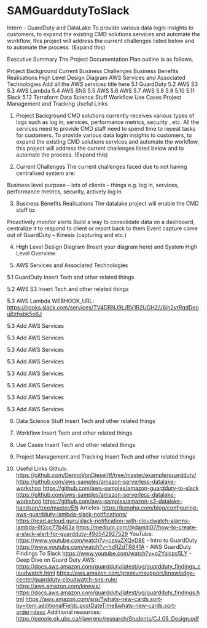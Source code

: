 # SAMGuarddutyToSlack
Intern - GuardDuty and DataLake
To provide various data login insights to customers, to expand the existing CMD solutions services and automate the workflow, this project will address the current challenges listed below and to automate the process. (Expand this)

Executive Summary
The Project Documentation Plan outline is as follows.

Project Background
Current Business Challenges
Business Benefits Realisations
High Level Design Diagram
AWS Services and Associated Technologies
Add all the AWS services title here
5.1 GuardDuty
5.2 AWS S3
5.3 AWS Lambda
5.4 AWS SNS
5.5 AWS
5.6 AWS
5.7 AWS
5.8
5.9
5.10
5.11 Slack
5.12 Terraform
Data Science Stuff
Workflow
Use Cases
Project Management and Tracking
Useful Links


1. Project Background
CMD solutions currently receives various types of logs such as log in, services, performance metrics, security , etc. All the services need to provide  CMD staff need to spend time to repeat tasks for customers. To provide various data login insights to customers, to expand the existing CMD solutions services and automate the workflow, this project will address the current challenges listed below and to automate the process. (Expand this)

2. Current Challenges
The current challenges faced due to not having centralised system are:

Business level purpose – lots of clients – things e.g. log in, services, performance metrics, security, actively log in


3. Business Benefits Realisations
The datalake project will enable the CMD staff to:

Proactively monitor alerts
Build a way to consolidate data on a dashboard, centralize it to respond to client or report back to them
Event capture come out of GuardDuty –
Kinesis (capturing and etc.)


4. High Level Design Diagram (Insert your diagram here) and System High Level Overview


5. AWS Services and Associated Technologies

5.1 GuardDuty
Insert Tech and other related things

5.2 AWS S3
Insert Tech and other related things

5.3 AWS Lambda
WEBHOOK_URL: https://hooks.slack.com/services/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

5.3 Add AWS Services

5.3 Add AWS Services

5.3 Add AWS Services

5.3 Add AWS Services

5.3 Add AWS Services

5.3 Add AWS Services

5.3 Add AWS Services

5.3 Add AWS Services

6. Data Science Stuff
Insert Tech and other related things

7. Workflow
Insert Tech and other related things

8. Use Cases
Insert Tech and other related things

9. Project Management and Tracking
Insert Tech and other related things

10. Useful Links
Github:
https://github.com/DennoVonDiesel/tf/tree/master/example/guardduty/
https://github.com/aws-samples/amazon-serverless-datalake-workshop
https://github.com/aws-samples/amazon-guardduty-to-slack
https://github.com/aws-samples/amazon-serverless-datalake-workshop
https://github.com/aws-samples/amazon-s3-datalake-handson/tree/master/EN
Articles:
https://konghq.com/blog/configuring-aws-guardduty-lambda-slack-notifications/
https://read.acloud.guru/slack-notification-with-cloudwatch-alarms-lambda-6f2cc77b463a
https://medium.com/@damitj07/how-to-create-a-slack-alert-for-guardduty-49d542927529
YouTube:
https://www.youtube.com/watch?v=czsuZXQvD8E - Intro to GuardDuty
https://www.youtube.com/watch?v=hdRZdTR841A - AWS GuardDuty Findings To Slack
https://www.youtube.com/watch?v=o2YaIsps5LY - Deep Dive on Guard Duty
AWS:
https://docs.aws.amazon.com/guardduty/latest/ug/guardduty_findings_cloudwatch.html
https://aws.amazon.com/premiumsupport/knowledge-center/guardduty-cloudwatch-sns-rule/
https://aws.amazon.com/kinesis/
https://docs.aws.amazon.com/guardduty/latest/ug/guardduty_findings.html
https://aws.amazon.com/sns/?whats-new-cards.sort-by=item.additionalFields.postDateTime&whats-new-cards.sort-order=desc
Additional resources:
https://people.ok.ubc.ca/rlawrenc/research/Students/CJ_05_Design.pdf
